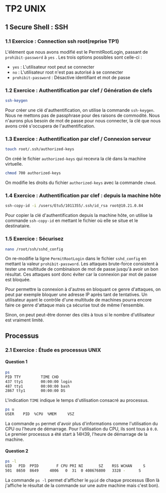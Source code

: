# **TP2 UNIX**

## **1 Secure Shell : SSH**
### 1.1 Exercice : Connection ssh root(reprise TP1)

L'élément que nous avons modifié est le PermitRootLogin, passant de   ``prohibit-password`` à ``yes`` . Les trois options possibles sont celle-ci :
- ``yes`` : L'utilisateur root peut se connecter
- ``no`` : L'utilisateur root n'est pas autorisé à se connecter
- ``prohibit-password`` : Désactive identifiant et mot de passe

### 1.2 Exercice : Authentification par clef / Génération de clefs
```bash
ssh-keygen
```
Pour créer une clé d'authentification, on utilise la commande ``ssh-keygen``.
Nous ne mettons pas de passphrase pour des raisons de commodité. Nous n'aurons plus besoin de mot de passe pour nous connecter, la clé que nous avons créé s'occupera de l'authentification.

### 1.3 Exercice : Authentification par clef / Connexion serveur
```bash
touch root/.ssh/authorized-keys
```
On créé le fichier `authorized-keys` qui recevra la clé dans la machine virtuelle.
```bash
chmod 700 authorized-keys
```
On modifie les droits du fichier ``authorized-keys`` avec la commande ``chmod``.

### 1.4 Exercice : Authentification par clef : depuis la machine hôte
```bash
ssh-copy-id -i /users/Etu5/1011355/.ssh/id_rsa root@10.21.0.84
```
Pour copier la clé d'authentification depuis la machine hôte, on utilise la commande ``ssh-copy-id`` en mettant le fichier où elle se situe et le destinataire.

### 1.5 Exercice : Sécurisez
```bash
nano /root/ssh/sshd_config
```
On re-modifie la ligne ``PermitRootLogin`` dans le fichier ``sshd_config`` en mettant la valeur ``prohibit-password``.
Les attaques brute-force consistent à tester une multitude de combinaison de mot de passe jusqu'à avoir un bon résultat. Ces attaques sont donc éviter car la connexion par mot de passe est bloquée.

Pour permettre la connexion à d'autres en bloquant ce genre d'attaques, on peut par exemple bloquer une adresse IP après tant de tentatives. Un utilisateur ayant le contrôle d'une multitude de machines pourra encore faire ce genre d'attaque mais ça sécurise tout de même l'ensemble.

Sinon, on peut peut-être donner des clés à tous si le nombre d'utilisateur est vraiment limité.

## Processus
### 2.1 Exercice : Étude es processus UNIX
#### Question 1
```bash
ps
PID TTY         TIME CHD
437 tty1        00:00:00 login
487 tty1        00:00:00 bash
2867 tty1       00:00:00 DS
```
L'indication ``TIME`` indique le temps d'utilisation consacré au processus.
```bash
ps u
USER    PID  %CPU  %MEM     VSZ
```
La commande ``ps`` permet d'avoir plus d'informations comme l'utilisation du CPU ou l'heure de démarrage. Pour l'utilisation du CPU, ils sont tous à ``0.0``. Le premier processus a été start à 14H39, l'heure de démarrage de la machine.
#### Question 2
```bash
ps -l
UID   PID  PPID        F CPU PRI NI       SZ    RSS WCHAN     S             ADDR TTY           TIME CMD
501  8650  8649     4006   0  31  0 408676800   3328 -      S                   0 ttys000    0:00.03 -zsh
```
La commande ``ps -l`` permet d'afficher le ``ppid`` de chaque processus (Bon là j'affiche le résultat de la commande sur une autre machine mais c'est bon).
